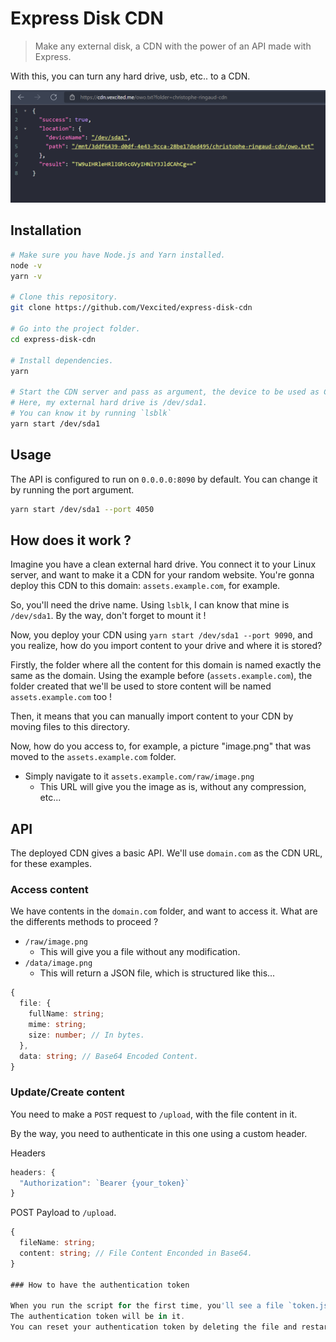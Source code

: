 # Express Disk CDN

> Make any external disk, a CDN with the power of an API made with Express.

With this, you can turn any hard drive, usb, etc.. to a CDN.

![Preview CDN](./docs/assets/cdn-preview.png)

## Installation

```bash
# Make sure you have Node.js and Yarn installed.
node -v
yarn -v

# Clone this repository.
git clone https://github.com/Vexcited/express-disk-cdn

# Go into the project folder.
cd express-disk-cdn

# Install dependencies.
yarn

# Start the CDN server and pass as argument, the device to be used as CDN.
# Here, my external hard drive is /dev/sda1.
# You can know it by running `lsblk`
yarn start /dev/sda1
```

## Usage

The API is configured to run on `0.0.0.0:8090` by default. You can change it by running the port argument.

```bash
yarn start /dev/sda1 --port 4050
```

## How does it work ?

Imagine you have a clean external hard drive.
You connect it to your Linux server, and want to make it a CDN for your random website. You're gonna deploy this CDN to this domain: `assets.example.com`, for example.

So, you'll need the drive name. Using `lsblk`, I can know that mine is `/dev/sda1`. By the way, don't forget to mount it !

Now, you deploy your CDN using `yarn start /dev/sda1 --port 9090`, and you realize, how do you import content to your drive and where it is stored?

Firstly, the folder where all the content for this domain is named exactly the same as the domain. Using the example before (`assets.example.com`), the folder created that we'll be used to store content will be named `assets.example.com` too !

Then, it means that you can manually import content to your CDN by moving files to this directory.

Now, how do you access to, for example, a picture "image.png" that was moved to the `assets.example.com` folder.
- Simply navigate to it `assets.example.com/raw/image.png`
  - This URL will give you the image as is, without any compression, etc...

## API

The deployed CDN gives a basic API.
We'll use `domain.com` as the CDN URL, for these examples.

### Access content

We have contents in the `domain.com` folder, and want to access it. What are the differents methods to proceed ?

- `/raw/image.png`
  - This will give you a file without any modification.
- `/data/image.png`
  - This will return a JSON file, which is structured like this...

```typescript
{
  file: {
    fullName: string;
    mime: string;
    size: number; // In bytes.
  },
  data: string; // Base64 Encoded Content.
}
```

### Update/Create content

You need to make a `POST` request to `/upload`, with the file content in it.

By the way, you need to authenticate in this one using a custom header.

Headers
```typescript
headers: {
  "Authorization": `Bearer {your_token}`
}
```

POST Payload to `/upload`.

```typescript
{
  fileName: string;
  content: string; // File Content Enconded in Base64.
}

### How to have the authentication token

When you run the script for the first time, you'll see a file `token.json` that will be created.
The authentication token will be in it.
You can reset your authentication token by deleting the file and restarting the script.
